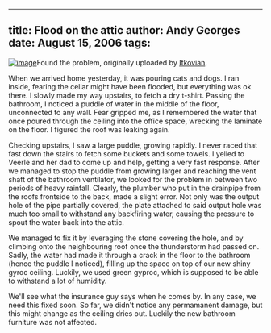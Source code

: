 -----
title:  Flood on the attic
author: Andy Georges
date: August 15, 2006
tags: 
-----







[![image](71E70470-5A0A-4C60-B247-85BBBB299302-1.jpg)](http://www.flickr.com/photos/itkovian/214961682/)Found
the problem, originally uploaded by
[Itkovian](http://www.flickr.com/people/itkovian/).


When we arrived home yesterday, it was pouring cats and dogs. I ran
inside, fearing the cellar might have been flooded, but everything was
ok there. I slowly made my way upstairs, to fetch a dry t-shirt. Passing
the bathroom, I noticed a puddle of water in the middle of the floor,
unconnected to any wall. Fear gripped me, as I remembered the water that
once poured through the ceiling into the office space, wrecking the
laminate on the floor. I figured the roof was leaking again.


Checking upstairs, I saw a large puddle, growing rapidly. I never raced
that fast down the stairs to fetch some buckets and some towels. I
yelled to Veerle and her dad to come up and help, getting a very fast
response. After we managed to stop the puddle from growing larger and
reaching the vent shaft of the bathroom ventilator, we looked for the
problem in between two periods of heavy rainfall. Clearly, the plumber
who put in the drainpipe from the roofs frontside to the back, made a
slight error. Not only was the output hole of the pipe partially
covered, the plate attached to said output hole was much too small to
withstand any backfiring water, causing the pressure to spout the water
back into the attic.


We managed to fix it by leveraging the stone covering the hole, and by
climbing onto the neighbouring roof once the thunderstorm had passed on.
Sadly, the water had made it through a crack in the floor to the
bathroom (hence the puddle I noticed), filling up the space on top of
our new shiny gyroc ceiling. Luckily, we used green gyproc, which is
supposed to be able to withstand a lot of humidity.


We'll see what the insurance guy says when he comes by. In any case, we
need this fixed soon. So far, we didn't notice any permamanent damage,
but this might change as the ceiling dries out. Luckily the new bathroom
furniture was not affected.




